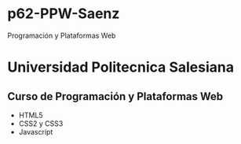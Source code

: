 # p62-PPW-Saenz
Programación y Plataformas Web
# Universidad Politecnica Salesiana
## Curso de Programación y Plataformas Web

- HTML5
- CSS2 y CSS3
- Javascript

